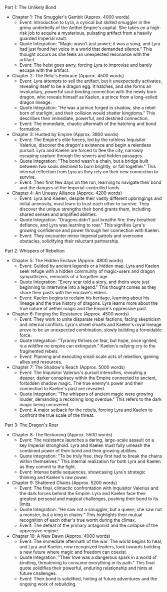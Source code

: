 Part 1: The Unlikely Bond

*   Chapter 1: The Smuggler's Gambit (Approx. 4000 words)
    *   Event: Introduction to Lyra, a cynical but skilled smuggler in the grimy underbelly of the Aethel Empire's capital. She takes on a high-risk job to acquire a mysterious, pulsating artifact from a heavily guarded Imperial vault.
    *   Quote Integration: "Magic wasn't just power; it was a song, and Lyra had just found her voice in a world that demanded silence." This thought occurs as she feels an unexpected resonance with the artifact.
    *   Event: The heist goes awry, forcing Lyra to improvise and barely escape with the artifact.
*   Chapter 2: The Relic's Embrace (Approx. 4500 words)
    *   Event: Lyra attempts to sell the artifact, but it unexpectedly activates, revealing itself to be a dragon egg. It hatches, and she forms an involuntary, powerful soul-binding connection with the newly born dragon, who reveals himself as Kaelen, a prince from a long-exiled dragon lineage.
    *   Quote Integration: "He was a prince forged in shadow, she a rebel born of starlight, and their collision would shatter kingdoms." This describes their immediate, powerful, and destined connection.
    *   Event: The immediate, chaotic aftermath of the hatching and bond formation.
*   Chapter 3: Hunted by Empire (Approx. 3800 words)
    *   Event: The Empire's elite forces, led by the ruthless Inquisitor Valerius, discover the dragon's existence and begin a relentless pursuit. Lyra and Kaelen are forced to flee the city, narrowly escaping capture through the sewers and hidden passages.
    *   Quote Integration: "The bond wasn't a chain, but a bridge built between two souls destined to burn brightly, or fall together." This internal reflection from Lyra as they rely on their new connection to survive.
    *   Event: Their first few days on the run, learning to navigate their bond and the dangers of the Imperial-controlled lands.
*   Chapter 4: An Uneasy Alliance (Approx. 4200 words)
    *   Event: Lyra and Kaelen, despite their vastly different upbringings and initial animosity, must learn to trust each other to survive. They discover the unique strengths their bond grants them, including shared senses and amplified abilities.
    *   Quote Integration: "Dragons didn't just breathe fire; they breathed defiance, and Lyra was learning to roar." This signifies Lyra's growing confidence and power through her connection with Kaelen.
    *   Event: They encounter minor Imperial patrols and overcome obstacles, solidifying their reluctant partnership.

Part 2: Whispers of Rebellion

*   Chapter 5: The Hidden Enclave (Approx. 4800 words)
    *   Event: Guided by ancient legends or a hidden map, Lyra and Kaelen seek refuge with a hidden community of magic-users and dragon sympathizers, remnants of a forgotten age.
    *   Quote Integration: "Every scar told a story, and theirs were just beginning to intertwine into a legend." This thought comes as they share their pasts with the enclave's elders.
    *   Event: Kaelen begins to reclaim his heritage, learning about his lineage and the true history of dragons. Lyra learns more about the true nature of aether magic and the Empire's oppressive past.
*   Chapter 6: Forging the Resistance (Approx. 4500 words)
    *   Event: They work to unite disparate rebel factions, facing skepticism and internal conflicts. Lyra's street smarts and Kaelen's royal lineage prove to be an unexpected combination, slowly building a formidable force.
    *   Quote Integration: "Tyranny thrives on fear, but hope, once ignited, is a wildfire no empire can extinguish." Kaelen's rallying cry to the fragmented rebels.
    *   Event: Planning and executing small-scale acts of rebellion, gaining allies and resources.
*   Chapter 7: The Shadow's Reach (Approx. 5000 words)
    *   Event: The Inquisitor Valerius's pursuit intensifies, revealing a deeper, darker conspiracy within the Empire connected to ancient, forbidden shadow magic. The true enemy's power and their connection to Kaelen's past are revealed.
    *   Quote Integration: "The whispers of ancient magic were growing louder, demanding a reckoning long overdue." This refers to the dark magic being uncovered.
    *   Event: A major setback for the rebels, forcing Lyra and Kaelen to confront the true scale of the threat.

Part 3: The Dragon's Roar

*   Chapter 8: The Reckoning (Approx. 5500 words)
    *   Event: The resistance launches a daring, large-scale assault on a key Imperial stronghold. Lyra and Kaelen must fully unleash the combined power of their bond and their growing abilities.
    *   Quote Integration: "To be truly free, they first had to break the chains within themselves." This internal realization for both Lyra and Kaelen as they commit to the fight.
    *   Event: Intense battle sequences, showcasing Lyra's strategic thinking and Kaelen's raw power.
*   Chapter 9: Shattered Chains (Approx. 5200 words)
    *   Event: The final, climactic confrontation with Inquisitor Valerius and the dark forces behind the Empire. Lyra and Kaelen face their greatest personal and magical challenges, pushing their bond to its limits.
    *   Quote Integration: "He saw not a smuggler, but a queen; she saw not a monster, but a king in chains." This highlights their mutual recognition of each other's true worth during the climax.
    *   Event: The defeat of the primary antagonist and the collapse of the oppressive regime.
*   Chapter 10: A New Dawn (Approx. 4000 words)
    *   Event: The immediate aftermath of the war. The world begins to heal, and Lyra and Kaelen, now recognized leaders, look towards building a new future where magic and freedom can coexist.
    *   Quote Integration: "Their love was a dangerous spark in a world of kindling, threatening to consume everything in its path." This final quote solidifies their powerful, enduring relationship and hints at future challenges.
    *   Event: Their bond is solidified, hinting at future adventures and the ongoing work of rebuilding.